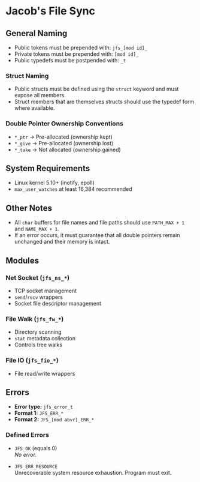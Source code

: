 # Jacob's File Sync

## General Naming

- Public tokens must be prepended with: `jfs_[mod id]_`
- Private tokens must be prepended with: `[mod id]_`
- Public typedefs must be postpended with: `_t`

### Struct Naming

- Public structs must be defined using the `struct` keyword and must expose all members.
- Struct members that are themselves structs should use the typedef form where available.

### Double Pointer Ownership Conventions

- `*_ptr` → Pre-allocated (ownership kept)  
- `*_give` → Pre-allocated (ownership lost)  
- `*_take` → Not allocated (ownership gained)  

## System Requirements

- Linux kernel 5.10+ (inotify, epoll)
- `max_user_watches` at least 16,384 recommended

## Other Notes

- All `char` buffers for file names and file paths should use `PATH_MAX + 1` and `NAME_MAX + 1`.
- If an error occurs, it must guarantee that all double pointers remain unchanged and their memory is intact.

## Modules

### Net Socket (`jfs_ns_*`)
- TCP socket management
- `send`/`recv` wrappers
- Socket file descriptor management

### File Walk (`jfs_fw_*`)
- Directory scanning
- `stat` metadata collection
- Controls tree walks

### File IO (`jfs_fio_*`)
- File read/write wrappers

## Errors

- **Error type:** `jfs_error_t`  
- **Format 1:** `JFS_ERR_*`  
- **Format 2:** `JFS_[mod abvr]_ERR_*`

### Defined Errors

- `JFS_OK` (equals 0)  
  _No error._

- `JFS_ERR_RESOURCE`  
  Unrecoverable system resource exhaustion. Program must exit.

